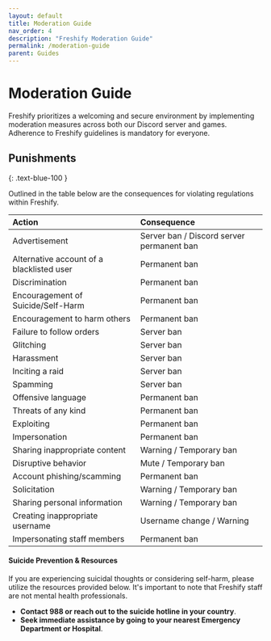 ```yaml
---
layout: default
title: Moderation Guide
nav_order: 4
description: "Freshify Moderation Guide"
permalink: /moderation-guide
parent: Guides
---
```


# Moderation Guide
Freshify prioritizes a welcoming and secure environment by implementing moderation measures across both our Discord server and games. Adherence to Freshify guidelines is mandatory for everyone.

## Punishments
{: .text-blue-100 }

Outlined in the table below are the consequences for violating regulations within Freshify.

| Action                                    | Consequence                                   |
|:--------------------------------------|:------------------------------------------|
| Advertisement                      | Server ban / Discord server permanent ban |
| Alternative account of a blacklisted user | Permanent ban                              |
| Discrimination                      | Permanent ban                              |
| Encouragement of Suicide/Self-Harm | Permanent ban                              |
| Encouragement to harm others         | Permanent ban                              |
| Failure to follow orders          | Server ban                                   |
| Glitching                                 | Server ban                                   |
| Harassment                            | Server ban                                   |
| Inciting a raid                         | Server ban                                   |
| Spamming                             | Server ban                                   |
| Offensive language               | Permanent ban                              |
| Threats of any kind               | Permanent ban                              |
| Exploiting                              | Permanent ban                              |
| Impersonation                      | Permanent ban                              |
| Sharing inappropriate content | Warning / Temporary ban              |
| Disruptive behavior                 | Mute / Temporary ban                    |
| Account phishing/scamming   | Permanent ban                              |
| Solicitation                             | Warning / Temporary ban              |
| Sharing personal information | Warning / Temporary ban           |
| Creating inappropriate username | Username change / Warning     |
| Impersonating staff members  | Permanent ban                              |

#### Suicide Prevention & Resources
If you are experiencing suicidal thoughts or considering self-harm, please utilize the resources provided below. It's important to note that Freshify staff are not mental health professionals.

* **Contact 988 or reach out to the suicide hotline in your country**.
* **Seek immediate assistance by going to your nearest Emergency Department or Hospital**.

